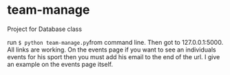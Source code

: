 # team-manage
Project for Database class

run `$ python team-manage.py`from command line. Then got to 127.0.0.1:5000. All links are working. On the events page if you
want to see an individuals events for his sport then you must add his email to the end of the url. I give an example on the 
events page itself.
